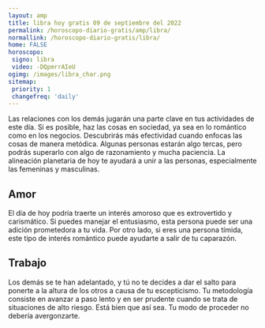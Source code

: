 ```yaml
---
layout: amp
title: libra hoy gratis 09 de septiembre del 2022 
permalink: /horoscopo-diario-gratis/amp/libra/
normallink: /horoscopo-diario-gratis/libra/
home: FALSE
horoscopo:
 signo: libra
 video: -DQpmrrAIeU
ogimg: /images/libra_char.png
sitemap:
 priority: 1
 changefreq: 'daily'
---
```



Las relaciones con los demás jugarán una parte clave en tus actividades de este día. Si es posible, haz las cosas en sociedad, ya sea en lo romántico como en los negocios. Descubrirás más efectividad cuando enfocas las cosas de manera metódica. Algunas personas estarán algo tercas, pero podrás superarlo con algo de razonamiento y mucha paciencia. La alineación planetaria de hoy te ayudará a unir a las personas, especialmente las femeninas y masculinas.

## Amor

El día de hoy podría traerte un interés amoroso que es extrovertido y carismático. Si puedes manejar el entusiasmo, esta persona puede ser una adición prometedora a tu vida. Por otro lado, si eres una persona tímida, este tipo de interés romántico puede ayudarte a salir de tu caparazón.

## Trabajo

Los demás se te han adelantado, y tú no te decides a dar el salto para ponerte a la altura de los otros a causa de tu escepticismo. Tu metodología consiste en avanzar a paso lento y en ser prudente cuando se trata de situaciones de alto riesgo. Está bien que así sea. Tu modo de proceder no debería avergonzarte.